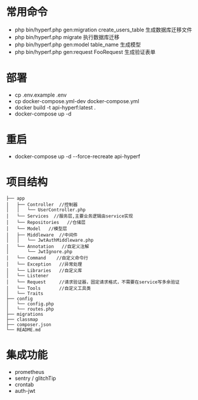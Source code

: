 # 常用命令
- php bin/hyperf.php gen:migration create_users_table   生成数据库迁移文件
- php bin/hyperf.php migrate    执行数据库迁移
- php bin/hyperf.php gen:model table_name  生成模型
- php bin/hyperf.php gen:request FooRequest  生成验证表单

# 部署


- cp .env.example .env
- cp docker-compose.yml-dev docker-compose.yml
- docker build -t api-hyperf:latest .
- docker-compose up -d


# 重启
- docker-compose up -d --force-recreate api-hyperf

# 项目结构

```
├── app
│   ├── Controller  //控制器
│   │   └── UserController.php
│   └── Services  //服务层,主要业务逻辑由service实现
│   └── Repositories   //仓储层
│   └── Model   //模型层
│   ├── Middleware  //中间件
│   │   └── JwtAuthMiddleware.php
│   └── Annotation   //自定义注解
│       └── JwtIgnore.php
│   └── Command    //自定义命令行
│   └── Exception   //异常处理
│   └── Libraries   //自定义库
│   └── Listener    
│   └── Request     //请求验证器，固定请求格式，不需要在service写多余验证
│   └── Tools       //自定义工具类
│   └── Traits      
├── config
│   └── config.php
│   └── routes.php
├── migrations
├── classmap
├── composer.json
└── README.md
```




# 集成功能
- prometheus
- sentry / glitchTip
- crontab
- auth-jwt
